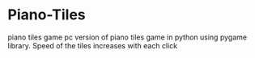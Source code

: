 # Piano-Tiles
piano tiles game
pc version of piano tiles game in python using pygame library. 
Speed of the tiles increases with each click
